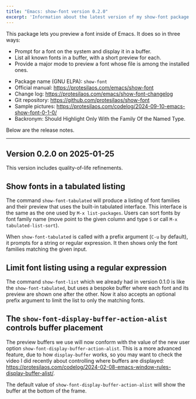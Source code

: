 ```yaml
---
title: "Emacs: show-font version 0.2.0"
excerpt: 'Information about the latest version of my show-font package for GNU Emacs.'
---
```


This package lets you preview a font inside of Emacs. It does so in
three ways:

- Prompt for a font on the system and display it in a buffer.
- List all known fonts in a buffer, with a short preview for each.
- Provide a major mode to preview a font whose file is among the
  installed ones.

+ Package name (GNU ELPA): `show-font`
+ Official manual: <https://protesilaos.com/emacs/show-font>
+ Change log: <https://protesilaos.com/emacs/show-font-changelog>
+ Git repository: <https://github.com/protesilaos/show-font>
+ Sample pictures: <https://protesilaos.com/codelog/2024-09-10-emacs-show-font-0-1-0/>
+ Backronym: Should Highlight Only With the Family Of the Named Type.

Below are the release notes.

* * *

## Version 0.2.0 on 2025-01-25

This version includes quality-of-life refinements.


## Show fonts in a tabulated listing

The command `show-font-tabulated` will produce a listing of font
families and their preview that uses the built-in tabulated interface.
This interface is the same as the one used by `M-x list-packages`.
Users can sort fonts by font family name (move point to the given
column and type `S` or call `M-x tabulated-list-sort`).

When `show-font-tabulated` is called with a prefix argument (`C-u` by
default), it prompts for a string or regular expression. It then shows
only the font families matching the given input.


## Limit font listing using a regular expression

The command `show-font-list` which we already had in version 0.1.0 is
like the `show-font-tabulated`, but uses a bespoke buffer where each
font and its preview are shown one after the other. Now it also
accepts an optional prefix argument to limit the list to only the
matching fonts.


## The `show-font-display-buffer-action-alist` controls buffer placement

The preview buffers we use will now conform with the value of the new
user option `show-font-display-buffer-action-alist`. This is a more
advanced feature, due to how `display-buffer` works, so you may want
to check the video I did recently about controlling where buffers are
displayed: <https://protesilaos.com/codelog/2024-02-08-emacs-window-rules-display-buffer-alist/>.

The default value of `show-font-display-buffer-action-alist` will show
the buffer at the bottom of the frame.

